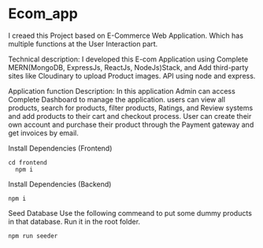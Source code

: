 # Ecom_app
I creaed this Project based on E-Commerce Web Application. Which has multiple functions at the User Interaction part.

Technical description: I developed this E-com Application using Complete MERN(MongoDB, ExpressJs, ReactJs, NodeJs)Stack, and Add third-party sites like Cloudinary to upload Product images.
API using node and express.

Application function Description: In this application Admin can access Complete Dashboard to manage the application. users can view all products, search for products, filter products, Ratings, and Review systems and add products to their cart and checkout process. User can create their own account and purchase their product through the Payment gateway and get invoices by email.

Install Dependencies (Frontend)
```
cd frontend
  npm i
```
Install Dependencies (Backend)
```
npm i
```
Seed Database
Use the following commeand to put some dummy products in that database. Run it in the root folder.
```
npm run seeder
```
